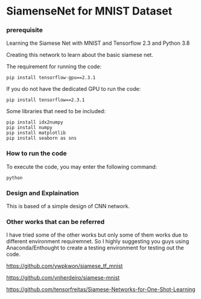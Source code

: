 # SiamenseNet for MNIST Dataset
### prerequisite 
Learning the Siamese Net with MNIST and Tensorflow 2.3 and Python 3.8

Creating this network to learn about the basic siamese net.

The requirement for running the code:
```
pip install tensorflow-gpu==2.3.1
```

If you do not have the dedicated GPU to run the code:
```
pip install tensorflow==2.3.1
```

Some libraries that need to be included:
```
pip install idx2numpy
pip install numpy
pip install matplotlib
pip install seaborn as sns
```

### How to run the code
To execute the code, you may enter the following command:
```
python 
```

### Design and Explaination
This is based of a simple design of CNN network. 


### Other works that can be referred
I have tried some of the other works but only some of them works due to different environment requiremnet. 
So I highly suggesting you guys using Anaconda/Enthought to create a testing environment for testing out the code.

https://github.com/ywpkwon/siamese_tf_mnist

https://github.com/vnherdeiro/siamese-mnist

https://github.com/tensorfreitas/Siamese-Networks-for-One-Shot-Learning
